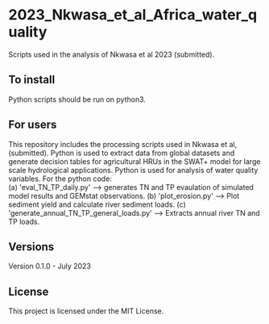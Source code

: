 # 2023_Nkwasa_et_al_Africa_water_quality

Scripts used in the analysis of Nkwasa et al 2023 (submitted).

## To install
Python scripts should be run on python3.

## For users
This repository includes the processing  scripts used in Nkwasa et al, (submitted). 
Python is used to extract data from global datasets and generate decision tables for agricultural HRUs in the SWAT+ model for large scale hydrological applications.
Python is used for analysis of water quality variables.
For the python code:  
 (a) 'eval_TN_TP_daily.py' --> generates TN and TP evaulation  of simulated model results and GEMstat observations.
 (b) 'plot_erosion.py' --> Plot sediment yield and calculate river sediment loads.
 (c) 'generate_annual_TN_TP_general_loads.py' --> Extracts annual river TN and TP loads.


## Versions
Version 0.1.0 - July 2023 

## License
This project is licensed under the MIT License.

